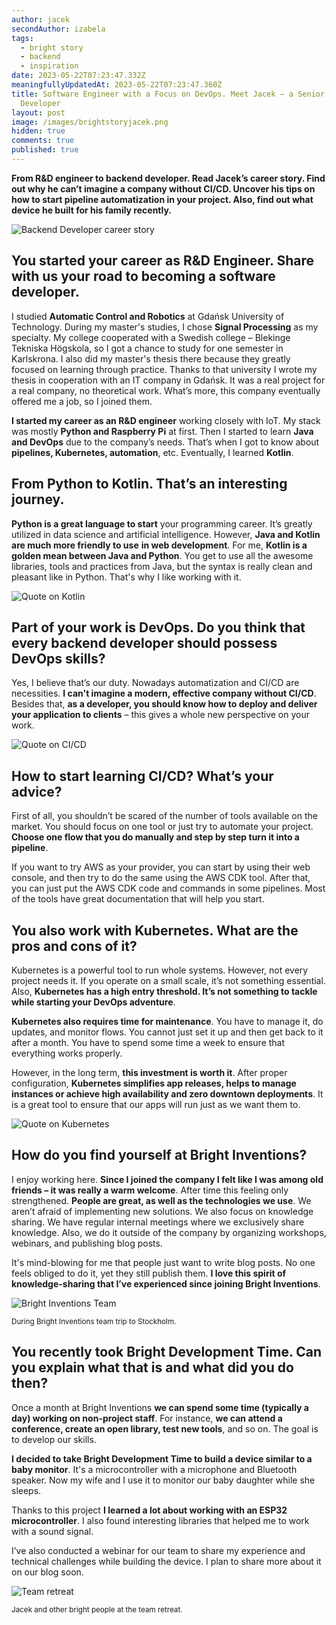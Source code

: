 ```yaml
---
author: jacek
secondAuthor: izabela
tags:
  - bright story
  - backend
  - inspiration
date: 2023-05-22T07:23:47.332Z
meaningfullyUpdatedAt: 2023-05-22T07:23:47.360Z
title: Software Engineer with a Focus on DevOps. Meet Jacek – a Senior Backend
  Developer
layout: post
image: /images/brightstoryjacek.png
hidden: true
comments: true
published: true
---
```

**From R&D engineer to backend developer. Read Jacek’s career story. Find out why he can’t imagine a company without CI/CD. Uncover his tips on how to start pipeline automatization in your project. Also, find out what device he built for his family recently.**

<div class="image"><img src="/images/jacek_collage.png" alt="Backend Developer career story" title="Backend Developer career story"  /> </div>

## You started your career as R&D Engineer. Share with us your road to becoming a software developer.

I studied **Automatic Control and Robotics** at Gdańsk University of Technology. During my master's studies, I chose **Signal Processing** as my specialty. My college cooperated with a Swedish college – Blekinge Tekniska Högskola, so I got a chance to study for one semester in Karlskrona. I also did my master's thesis there because they greatly focused on learning through practice. Thanks to that university I wrote my thesis in cooperation with an IT company in Gdańsk. It was a real project for a real company, no theoretical work. What’s more, this company eventually offered me a job, so I joined them.

**I started my career as an R&D engineer** working closely with IoT. My stack was mostly **Python and Raspberry Pi** at first. Then I started to learn **Java and DevOps** due to the company’s needs. That’s when I got to know about **pipelines, Kubernetes, automation**, etc. Eventually, I learned **Kotlin**.

## From Python to Kotlin. That’s an interesting journey.

**Python is a great language to start** your programming career. It’s greatly utilized in data science and artificial intelligence. However, **Java and Kotlin are much more friendly to use** **in web development**. For me, **Kotlin is a golden mean between Java and Python**. You get to use all the awesome libraries, tools and practices from Java, but the syntax is really clean and pleasant like in Python. That's why I like working with it. 

<div class="image"><img src="/images/jacek_quote_kotlin.png" alt="Quote on Kotlin" title="Quote on Kotlin"  /> </div>

## Part of your work is DevOps. Do you think that every backend developer should possess DevOps skills?

Yes, I believe that’s our duty. Nowadays automatization and CI/CD are necessities. **I can't imagine a modern, effective company without CI/CD**. Besides that, **as a developer, you should know how to deploy and deliver your application to clients** – this gives a whole new perspective on your work.

<div class="image"><img src="/images/jacek_quote_ci_cd.png" alt="Quote on CI/CD" title="Quote on CI/CD"  /> </div>

## How to start learning CI/CD? What’s your advice?

First of all, you shouldn’t be scared of the number of tools available on the market. You should focus on one tool or just try to automate your project. **Choose one flow that you do manually and step by step turn it into a pipeline**. 

If you want to try AWS as your provider, you can start by using their web console, and then try to do the same using the AWS CDK tool. After that, you can just put the AWS CDK code and commands in some pipelines. Most of the tools have great documentation that will help you start.

## You also work with Kubernetes. What are the pros and cons of it?

Kubernetes is a powerful tool to run whole systems. However, not every project needs it. If you operate on a small scale, it’s not something essential. Also, **Kubernetes has a high entry threshold. It’s not something to tackle while starting your DevOps adventure**.

**Kubernetes also requires time for maintenance**. You have to manage it, do updates, and monitor flows. You cannot just set it up and then get back to it after a month. You have to spend some time a week to ensure that everything works properly.

However, in the long term, **this investment is worth it**. After proper configuration, **Kubernetes simplifies app releases, helps to manage instances or achieve high availability and zero downtown deployments**. It is a great tool to ensure that our apps will run just as we want them to.

<div class="image"><img src="/images/jacek_quote_kubernetes.png" alt="Quote on Kubernetes" title="Quote on Kubernetes"  /> </div>

## How do you find yourself at Bright Inventions?

I enjoy working here. **Since I joined the company I felt like I was among old friends – it was really a warm welcome**. After time this feeling only strengthened. **People are great, as well as the technologies we use**. We aren’t afraid of implementing new solutions. We also focus on knowledge sharing. We have regular internal meetings where we exclusively share knowledge. Also, we do it outside of the company by organizing workshops, webinars, and publishing blog posts.

It's mind-blowing for me that people just want to write blog posts. No one feels obliged to do it, yet they still publish them. **I love this spirit of knowledge-sharing that I’ve experienced since joining Bright Inventions**.

<div class="image"><img src="/images/team_jacek.png" alt="Bright Inventions Team" title="During Bright Inventions team trip to Stockholm."  /> </div>

<sub> During Bright Inventions team trip to Stockholm. </sub>

## You recently took Bright Development Time. Can you explain what that is and what did you do then?

Once a month at Bright Inventions **we can spend some time (typically a day) working on non-project staff**. For instance, **we can attend a conference, create an open library, test new tools**, and so on. The goal is to develop our skills. 

**I decided to take Bright Development Time to build a device similar to a baby monitor**. It's a microcontroller with a microphone and Bluetooth speaker. Now my wife and I use it to monitor our baby daughter while she sleeps.

Thanks to this project **I learned a lot about working with an ESP32 microcontroller**. I also found interesting libraries that helped me to work with a sound signal.

I’ve also conducted a webinar for our team to share my experience and technical challenges while building the device. I plan to share more about it on our blog soon.

<div class="image"><img src="/images/team_retreat_jacek.png" alt="Team retreat" title="Jacek and other bright people at the team retreat."  /> </div>

<sub> Jacek and other bright people at the team retreat. </sub>